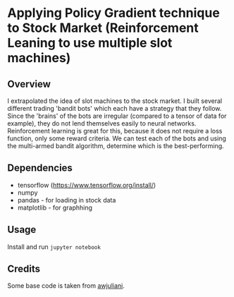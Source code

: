# Applying Policy Gradient technique to Stock Market (Reinforcement Leaning to use multiple slot machines)

## Overview

I extrapolated the idea of slot machines to the stock market. I built several different trading 'bandit bots' which each have a strategy that they follow. Since the 'brains' of the bots are irregular (compared to a tensor of data for example), they do not lend themselves easily to neural networks. Reinforcement learning is great for this, because it does not require a loss function, only some reward criteria. We can test each of the bots and using the multi-armed bandit algorithm, determine which is the best-performing. 

## Dependencies

* tensorflow (https://www.tensorflow.org/install/)
* numpy
* pandas - for loading in stock data
* matplotlib - for graphhing

## Usage

Install and run `jupyter notebook` 

## Credits

Some base code is taken from [awjuliani](https://github.com/awjuliani).
